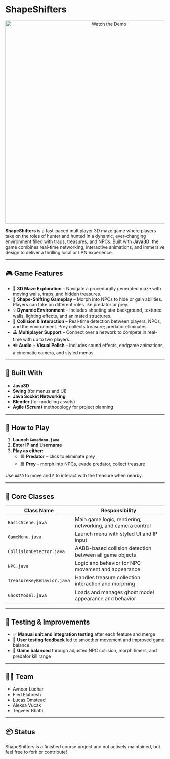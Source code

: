 # ShapeShifters

<p align="center">
  <a href="https://www.youtube.com/watch?v=SfAvzy_RjkA">
    <img src="https://img.youtube.com/vi/SfAvzy_RjkA/0.jpg" alt="Watch the Demo" width="640">
  </a>
</p>

**ShapeShifters** is a fast-paced multiplayer 3D maze game where players take on the roles of hunter and hunted in a dynamic, ever-changing environment filled with traps, treasures, and NPCs. Built with **Java3D**, the game combines real-time networking, interactive animations, and immersive design to deliver a thrilling local or LAN experience.

---

## 🎮 Game Features

- 🧭 **3D Maze Exploration** – Navigate a procedurally generated maze with moving walls, traps, and hidden treasures.
- 👻 **Shape-Shifting Gameplay** – Morph into NPCs to hide or gain abilities. Players can take on different roles like predator or prey.
- 💡 **Dynamic Environment** – Includes shooting star background, textured walls, lighting effects, and animated structures.
- 🧠 **Collision & Interaction** – Real-time detection between players, NPCs, and the environment. Prey collects treasure; predator eliminates.
- 🕹️ **Multiplayer Support** – Connect over a network to compete in real-time with up to two players.
- 🔊 **Audio + Visual Polish** – Includes sound effects, endgame animations, a cinematic camera, and styled menus.

---

## 🧱 Built With

- **Java3D**
- **Swing** (for menus and UI)
- **Java Socket Networking**
- **Blender** (for modeling assets)
- **Agile (Scrum)** methodology for project planning

---

## 🚀 How to Play

1. **Launch `GameMenu.java`**
2. **Enter IP and Username**
3. **Play as either:**
   - 🟥 **Predator** – click to eliminate prey
   - 🟦 **Prey** – morph into NPCs, evade predator, collect treasure

Use `WASD` to move and `E` to interact with the treasure when nearby.

---

## 🧩 Core Classes

| Class Name               | Responsibility                                              |
|--------------------------|-------------------------------------------------------------|
| `BasicScene.java`        | Main game logic, rendering, networking, and camera control |
| `GameMenu.java`          | Launch menu with styled UI and IP input                    |
| `CollisionDetector.java` | AABB-based collision detection between all game objects     |
| `NPC.java`               | Logic and behavior for NPC movement and appearance         |
| `TreasureKeyBehavior.java` | Handles treasure collection interaction and morphing     |
| `GhostModel.java`        | Loads and manages ghost model appearance and behavior       |

---

## 🧪 Testing & Improvements

- ✅ **Manual unit and integration testing** after each feature and merge
- 👥 **User testing feedback** led to smoother movement and improved game balance
- 🔁 **Game balanced** through adjusted NPC collision, morph timers, and predator kill range

---

## 🧑‍💻 Team

- Avnoor Ludhar  
- Fied Elahresh  
- Lucas Omstead  
- Aleksa Vucak  
- Tegveer Bhatti  

---

## 📦 Status

ShapeShifters is a finished course project and not actively maintained, but feel free to fork or contribute!
